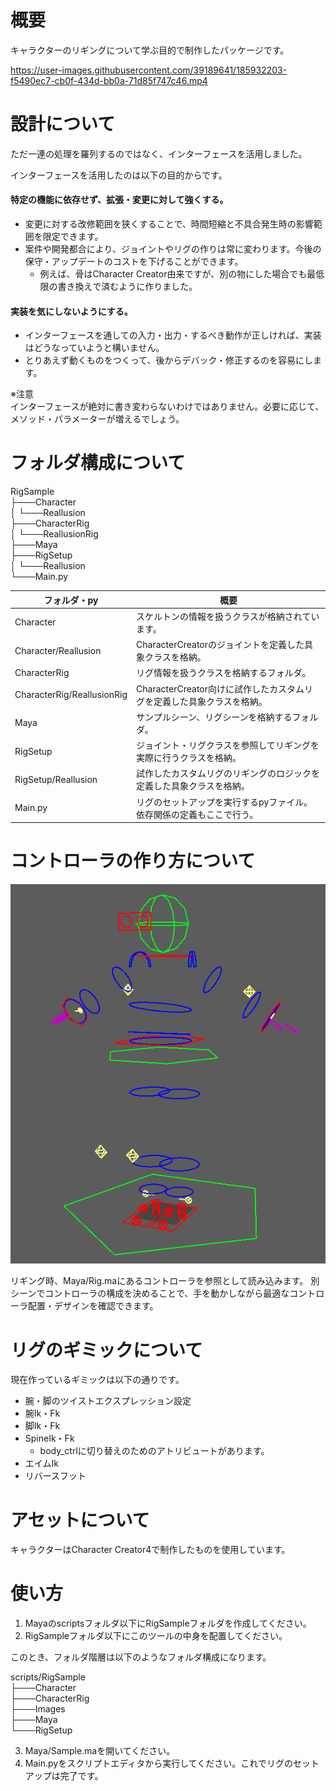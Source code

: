 # 概要

キャラクターのリギングについて学ぶ目的で制作したパッケージです。

https://user-images.githubusercontent.com/39189641/185932203-f5490ec7-cb0f-434d-bb0a-71d85f747c46.mp4

# 設計について
ただ一連の処理を羅列するのではなく、インターフェースを活用しました。

インターフェースを活用したのは以下の目的からです。

#### 特定の機能に依存せず、拡張・変更に対して強くする。

- 変更に対する改修範囲を狭くすることで、時間短縮と不具合発生時の影響範囲を限定できます。
- 案件や開発都合により、ジョイントやリグの作りは常に変わります。今後の保守・アップデートのコストを下げることができます。
  - 例えば、骨はCharacter Creator由来ですが、別の物にした場合でも最低限の書き換えで済むように作りました。

#### 実装を気にしないようにする。

- インターフェースを通しての入力・出力・するべき動作が正しければ、実装はどうなっていようと構いません。
- とりあえず動くものをつくって、後からデバック・修正するのを容易にします。

※注意<br>
インターフェースが絶対に書き変わらないわけではありません。必要に応じて、メソッド・パラメーターが増えるでしょう。

# フォルダ構成について

RigSample<br>
├───Character<br>
│   └───Reallusion<br>
├───CharacterRig<br>
│   └───ReallusionRig<br>
├───Maya<br>
├───RigSetup<br>
│   └───Reallusion<br>
└───Main.py

| フォルダ・py                    | 概要                                          |
|----------------------------|---------------------------------------------|
| Character                  | スケルトンの情報を扱うクラスが格納されています。                    |
| Character/Reallusion       | CharacterCreatorのジョイントを定義した具象クラスを格納。        |
| CharacterRig               | リグ情報を扱うクラスを格納するフォルダ。                        |
| CharacterRig/ReallusionRig | CharacterCreator向けに試作したカスタムリグを定義した具象クラスを格納。 |
| Maya                       | サンプルシーン、リグシーンを格納するフォルダ。                     |
| RigSetup                   | ジョイント・リグクラスを参照してリギングを実際に行うクラスを格納。           |
| RigSetup/Reallusion        | 試作したカスタムリグのリギングのロジックを定義した具象クラスを格納。          |
| Main.py                    | リグのセットアップを実行するpyファイル。依存関係の定義もここで行う。         |

# コントローラの作り方について

![controller](Images/base_rig.png "hero")

リギング時、Maya/Rig.maにあるコントローラを参照として読み込みます。
別シーンでコントローラの構成を決めることで、手を動かしながら最適なコントローラ配置・デザインを確認できます。

# リグのギミックについて

現在作っているギミックは以下の通りです。

- 腕・脚のツイストエクスプレッション設定
- 腕Ik・Fk
- 脚Ik・Fk
- SpineIk・Fk
  - body_ctrlに切り替えのためのアトリビュートがあります。
- エイムIk
- リバースフット

# アセットについて
キャラクターはCharacter Creator4で制作したものを使用しています。

# 使い方

1. Mayaのscriptsフォルダ以下にRigSampleフォルダを作成してください。
2. RigSampleフォルダ以下にこのツールの中身を配置してください。

このとき、フォルダ階層は以下のようなフォルダ構成になります。

scripts/RigSample<br>
├───Character<br>
├───CharacterRig<br>
├───Images<br>
├───Maya<br>
└───RigSetup<br>

3. Maya/Sample.maを開いてください。
4. Main.pyをスクリプトエディタから実行してください。これでリグのセットアップは完了です。
